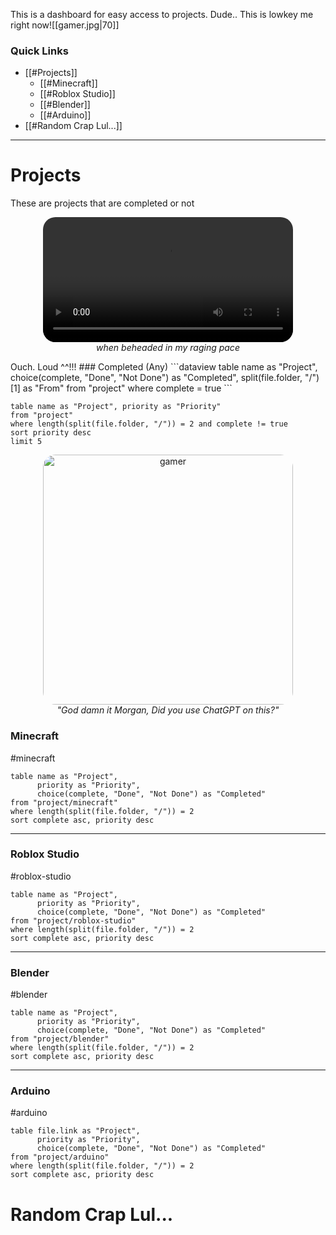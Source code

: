 This is a dashboard for easy access to projects. 
Dude.. This is lowkey me right now![[gamer.jpg|70]]
### Quick Links
- [[#Projects]]
	- [[#Minecraft]]
	- [[#Roblox Studio]]
	- [[#Blender]]
	- [[#Arduino]]
- [[#Random Crap Lul...]]

---
# Projects
These are projects that are completed or not
<p align=center>
	<video src="assets/jason.webm" width="400" controls style="border-radius: 20px;" volume="0.2">
	</video>
	<br>
	<em>when beheaded in my raging pace</em>
</p>
 Ouch. Loud ^^!!!
### Completed (Any)
```dataview
table name as "Project",
      choice(complete, "Done", "Not Done") as "Completed",
      split(file.folder, "/")[1] as "From"
from "project"
where complete = true
```

```dataview
table name as "Project", priority as "Priority"
from "project"
where length(split(file.folder, "/")) = 2 and complete != true
sort priority desc
limit 5

```


<p align="center">
  <img src="gaming.png" width="400" alt="gamer" style="border-radius: 20px;">
  <br>
  <em>"God damn it Morgan, Did you use ChatGPT on this?"</em>
</p>


### Minecraft

#minecraft

```dataview
table name as "Project", 
      priority as "Priority", 
      choice(complete, "Done", "Not Done") as "Completed"
from "project/minecraft"
where length(split(file.folder, "/")) = 2
sort complete asc, priority desc
```

---

### Roblox Studio

#roblox-studio

```dataview
table name as "Project", 
      priority as "Priority", 
      choice(complete, "Done", "Not Done") as "Completed"
from "project/roblox-studio"
where length(split(file.folder, "/")) = 2
sort complete asc, priority desc
```

---

### Blender

#blender

```dataview
table name as "Project", 
      priority as "Priority", 
      choice(complete, "Done", "Not Done") as "Completed"
from "project/blender"
where length(split(file.folder, "/")) = 2
sort complete asc, priority desc
```

---

### Arduino

#arduino

```dataview
table file.link as "Project", 
      priority as "Priority", 
      choice(complete, "Done", "Not Done") as "Completed"
from "project/arduino"
where length(split(file.folder, "/")) = 2
sort complete asc, priority desc
```

# Random Crap Lul...
